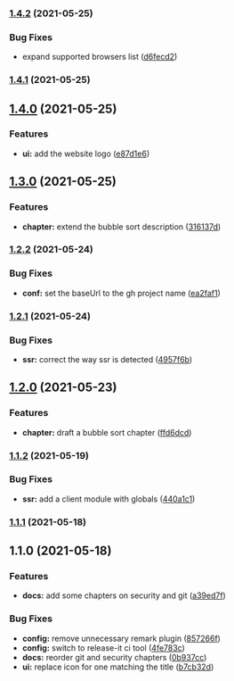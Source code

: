 ### [1.4.2](https://github.com/mstream/software-engineering-reference/compare/1.4.1...1.4.2) (2021-05-25)


### Bug Fixes

* expand supported browsers list ([d6fecd2](https://github.com/mstream/software-engineering-reference/commit/d6fecd2af06c0c272e839eb43a324a4bb28dca84))

### [1.4.1](https://github.com/mstream/software-engineering-reference/compare/1.4.0...1.4.1) (2021-05-25)

## [1.4.0](https://github.com/mstream/software-engineering-reference/compare/1.3.0...1.4.0) (2021-05-25)


### Features

* **ui:** add the website logo ([e87d1e6](https://github.com/mstream/software-engineering-reference/commit/e87d1e6583123a668af880104ec8aac9d3d4438c))

## [1.3.0](https://github.com/mstream/software-engineering-reference/compare/1.2.2...1.3.0) (2021-05-25)


### Features

* **chapter:** extend the bubble sort description ([316137d](https://github.com/mstream/software-engineering-reference/commit/316137df48f6833eb2bb53f66660fb94835fb3eb))

### [1.2.2](https://github.com/mstream/software-engineering-reference/compare/1.2.1...1.2.2) (2021-05-24)


### Bug Fixes

* **conf:** set the baseUrl to the gh project name ([ea2faf1](https://github.com/mstream/software-engineering-reference/commit/ea2faf16426427cce48337cc48f917bc28817eff))

### [1.2.1](https://github.com/mstream/software-engineering-reference/compare/1.2.0...1.2.1) (2021-05-24)


### Bug Fixes

* **ssr:** correct the way ssr is detected ([4957f6b](https://github.com/mstream/software-engineering-reference/commit/4957f6b1d999ed5d0955e19c0cb2df421dd76fa7))

## [1.2.0](https://github.com/mstream/software-engineering-reference/compare/1.1.2...1.2.0) (2021-05-23)


### Features

* **chapter:** draft a bubble sort chapter ([ffd6dcd](https://github.com/mstream/software-engineering-reference/commit/ffd6dcd9cc30c57c63e393adc9435075d6f35716))

### [1.1.2](https://github.com/mstream/software-engineering-reference/compare/1.1.1...1.1.2) (2021-05-19)


### Bug Fixes

* **ssr:** add a client module with globals ([440a1c1](https://github.com/mstream/software-engineering-reference/commit/440a1c11a1fa72f6343728b7cd4bd5d56d420f73))

### [1.1.1](https://github.com/mstream/software-engineering-reference/compare/1.1.0...1.1.1) (2021-05-18)

## 1.1.0 (2021-05-18)


### Features

* **docs:** add some chapters on security and git ([a39ed7f](https://github.com/mstream/software-engineering-reference/commit/a39ed7ffc8a79d14063fb81c6ff566a92f64f3b9))


### Bug Fixes

* **config:** remove unnecessary remark plugin ([857266f](https://github.com/mstream/software-engineering-reference/commit/857266f75c8b2004ce77265fe276cada6e00fcd8))
* **config:** switch to release-it ci tool ([4fe783c](https://github.com/mstream/software-engineering-reference/commit/4fe783c7dce3fed1dafaaa060ea064c4976bf798))
* **docs:** reorder git and security chapters ([0b937cc](https://github.com/mstream/software-engineering-reference/commit/0b937ccdf196476d70b2c5cd7a33a587cf6943f9))
* **ui:** replace icon for one matching the title ([b7cb32d](https://github.com/mstream/software-engineering-reference/commit/b7cb32dc435e4f5c51da951e803b75db573bb22b))

